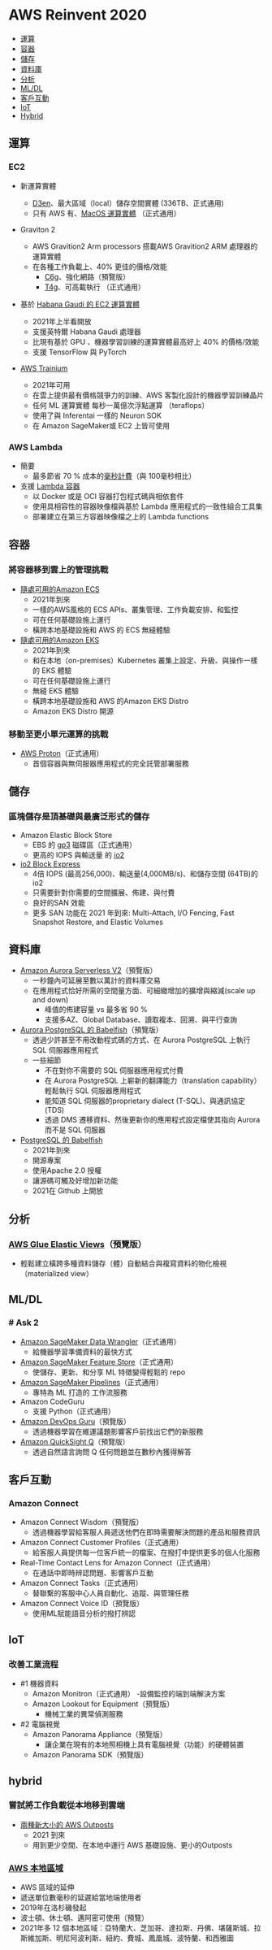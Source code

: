 # AWS Reinvent 2020
* [運算](#computing) 
* [容器](#containers)  
* [儲存](#storage)  
* [資料庫](#database)  
* [分析](#analytics)  
* [ML/DL](#ml-dl)  
* [客戶互動](#customer-engagement)  
* [IoT](#iot)  
* [Hybrid](#hybrid)  

## <a id="computing"></a>運算

### EC2

- 新運算實體

	- [D3en](https://amz.run/44DI)、最大區域（local）儲存空間實體 (336TB、正式通用)
	- 只有 AWS 有、[MacOS 運算實體](https://amz.run/44DL) （正式通用）
- Graviton 2  
	- AWS Gravition2 Arm processors 搭載AWS Gravition2 ARM 處理器的運算實體
	- 在各種工作負載上、40% 更佳的價格/效能
		- [C6g](https://amz.run/44DB)、強化網路（預覽版）
		- [T4g](https://amz.run/44DG)、可高載執行 （正式通用）
- 基於 [Habana Gaudi 的 EC2 運算實體](https://amz.run/44DM)  
	- 2021年上半看開放
	- 支援英特爾 Habana Gaudi 處理器
	- 比現有基於 GPU 、機器學習訓練的運算實體最高好上 40% 的價格/效能 
	- 支援 TensorFlow 與 PyTorch
- [AWS Trainium](https://amz.run/44DP)  
	- 2021年可用
	- 在雲上提供最有價格競爭力的訓練、AWS 客製化設計的機器學習訓練晶片
	- 任何 ML 運算實體 每秒一萬億次浮點運算 （teraflops）
	- 使用了與 Inferentai 一樣的 Neuron SOK
	- 在 Amazon SageMaker或 EC2 上皆可使用
	
### AWS Lambda
- 簡要
	- 最多節省 70 % 成本的[毫秒計費](https://amz.run/44DT)（與 100毫秒相比）
- 支援 [Lambda 容器](https://amz.run/44DU)
	- 以 Docker 或是 OCI 容器打包程式碼與相依套件
	- 使用具相容性的容器映像檔與基於 Lambda 應用程式的一致性組合工具集
	- 部署建立在第三方容器映像檔之上的 Lambda functions

## <a id="containers"></a>容器
### 將容器移到雲上的管理挑戰
- [隨處可用的Amazon ECS](https://amz.run/44DX)
	- 2021年到來
	- 一樣的AWS風格的 ECS APIs、叢集管理、工作負載安排、和監控
	- 可在任何基礎設施上運行
	- 橫跨本地基礎設施和 AWS 的 ECS 無縫體驗
- [隨處可用的Amazon EKS](https://amz.run/44DY)
	- 2021年到來
	- 和在本地（on-premises）Kubernetes 叢集上設定、升級、與操作一樣的 EKS 體驗
	- 可在任何基礎設施上運行
	- 無縫 EKS 體驗
	- 橫跨本地基礎設施和 AWS 的Amazon EKS Distro
	- Amazon EKS Distro 開源
### 移動至更小單元運算的挑戰
- [AWS Proton](https://amz.run/44Da)（正式通用）
	- 首個容器與無伺服器應用程式的完全託管部署服務

## <a id="storage"></a>儲存
### 區塊儲存是頂基礎與最廣泛形式的儲存
- Amazon Elastic Block Store
	- EBS 的 [gp3](https://amz.run/44De) 磁碟區（正式通用）
	- 更高的 IOPS 與輸送量 的 [io2](https://amz.run/44De)
- [io2 Block Express](https://amz.run/44De)
	- 4倍 IOPS (最高256,000)、輸送量(4,000MB/s)、和儲存空間 (64TB)的io2
	- 只需要針對你需要的空間擴展、佈建、與付費
	- 良好的SAN 效能
	- 更多 SAN 功能在 2021 年到來: Multi-Attach, I/O Fencing, Fast Snapshot Restore, and Elastic Volumes

## <a id="database"></a>資料庫
- [Amazon Aurora Serverless V2](https://amz.run/44Dg)（預覽版）
	- 一秒鐘內可延展至數以萬計的資料庫交易
	- 在應用程式恰好所需的空間量方面、可細緻增加的擴增與縮減(scale up and down)
		- 峰值的佈建容量 vs 最多省 90 %
		- 支援多AZ、Global Database、讀取複本、回溯、與平行查詢
- [Aurora PostgreSQL 的 Babelfish](https://amz.run/44Dh)（預覽版）
	- 透過少許甚至不用改動程式碼的方式、在 Aurora PostgreSQL 上執行 SQL 伺服器應用程式
	- 一些細節
		- 不在對你不需要的 SQL 伺服器應用程式付費
		- 在 Aurora PostgreSQL 上嶄新的翻譯能力（translation capability）輕鬆執行 SQL 伺服器應用程式
		- 能知道 SQL 伺服器的proprietary dialect (T-SQL)、與通訊協定(TDS)
		- 透過 DMS 遷移資料、然後更新你的應用程式設定檔使其指向 Aurora 而不是 SQL 伺服器
- [PostgreSQL 的 Babelfish](https://amz.run/44Dj)
	- 2021年到來
	- 開源專案
	- 使用Apache 2.0 授權
	- 讓源碼可觸及好增加新功能
	- 2021在 Github 上開放

## <a id="analytics"></a>分析
### [AWS Glue Elastic Views](https://amz.run/44Dk)（預覽版）
- 輕鬆建立橫跨多種資料儲存（體）自動結合與複寫資料的物化檢視（materialized view）

## <a id="ml-dl"></a>ML/DL
### # Ask 2
- [Amazon SageMaker Data Wrangler](https://amz.run/44Dm)（正式通用）
	- 給機器學習準備資料的最快方式
- [Amazon SageMaker Feature Store](https://amz.run/44Dn)（正式通用）
	- 使儲存、更新、和分享 ML 特徵變得輕鬆的 repo
- [Amazon SageMaker Pipelines](https://amz.run/44Do)（正式通用）
	- 專特為 ML 打造的 工作流服務
- Amazon CodeGuru
	- 支援 Python（正式通用）
- [Amazon DevOps Guru](https://amz.run/44Du)（預覽版）
	- 透過機器學習在維運議題影響客戶前找出它們的新服務
- [Amazon QuickSight Q](https://amz.run/44Dv)（預覽版）
	- 透過自然語言詢問 Q 任何問題並在數秒內獲得解答

## <a id="customer-engagement"></a>客戶互動
### Amazon Connect
- Amazon Connect Wisdom（預覽版）
	- 透過機器學習給客服人員遞送他們在即時需要解決問題的產品和服務資訊
- Amazon Connect Customer Profiles（正式通用）
	- 給客服人員提供每一位客戶統一的檔案、在撥打中提供更多的個人化服務
- Real-Time Contact Lens for Amazon Connect（正式通用）
	- 在通話中即時辨認問題、影響客戶互動
- Amazon Connect Tasks（正式通用）
	- 替聯繫的客服中心人員自動化、追蹤、與管理任務
- Amazon Connect Voice ID（預覽版）
	- 使用ML賦能語音分析的撥打辨認

## <a id="#iot"></a>IoT
### 改善工業流程
- #1 機器資料
	- Amazon Monitron（正式通用）
		-設備監控的端到端解決方案
	- Amazon Lookout for Equipment（預覽版）
		- 機械工業的異常偵測服務
- #2 電腦視覺
	- Amazon Panorama Appliance（預覽版）
		- 讓企業在現有的本地照相機上具有電腦視覺（功能）的硬體裝置
	- Amazon Panorama SDK（預覽版）

## <a id="hybrid"></a>hybrid
### 嘗試將工作負載從本地移到雲端
- [兩種新大小的 AWS Outposts](https://amz.run/44Dy)
	- 2021 到來
	- 用到更少空間、在本地中運行 AWS 基礎設施、更小的Outposts

### [AWS 本地區域](https://amz.run/44Dw)  
- AWS 區域的延伸
- 遞送單位數毫秒的延遲給當地端使用者
- 2019年在洛杉磯發起
- 波士頓、休士頓、邁阿密可使用（預覽）
- 2021年多 12 個本地區域：亞特蘭大、芝加哥、達拉斯、丹佛、堪薩斯城、拉斯維加斯、明尼阿波利斯、紐約、費城、鳳凰城、波特蘭、和西雅圖